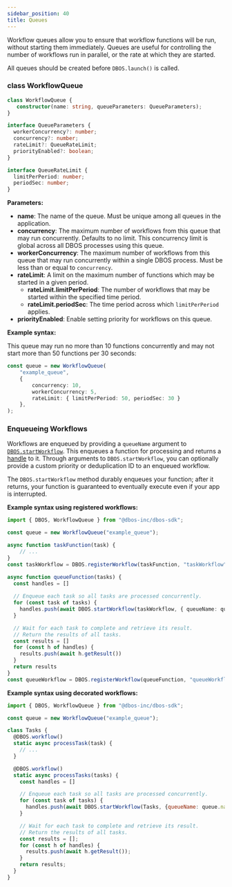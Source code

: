 ```yaml
---
sidebar_position: 40
title: Queues
---
```


Workflow queues allow you to ensure that workflow functions will be run, without starting them immediately.
Queues are useful for controlling the number of workflows run in parallel, or the rate at which they are started.

All queues should be created before `DBOS.launch()` is called.

### class WorkflowQueue

```typescript
class WorkflowQueue {
   constructor(name: string, queueParameters: QueueParameters);
}

interface QueueParameters {
  workerConcurrency?: number;
  concurrency?: number;
  rateLimit?: QueueRateLimit;
  priorityEnabled?: boolean;
}

interface QueueRateLimit {
  limitPerPeriod: number;
  periodSec: number;
}

```

**Parameters:**
- **name**: The name of the queue.  Must be unique among all queues in the application.
- **concurrency**: The maximum number of workflows from this queue that may run concurrently. Defaults to no limit.
This concurrency limit is global across all DBOS processes using this queue.
- **workerConcurrency**: The maximum number of workflows from this queue that may run concurrently within a single DBOS process. Must be less than or equal to `concurrency`.
- **rateLimit**: A limit on the maximum number of functions which may be started in a given period.
  - **rateLimit.limitPerPeriod**: The number of workflows that may be started within the specified time period.
  - **rateLimit.periodSec**: The time period across which `limitPerPeriod` applies.
- **priorityEnabled**: Enable setting priority for workflows on this queue.

**Example syntax:**

This queue may run no more than 10 functions concurrently and may not start more than 50 functions per 30 seconds:

```typescript
const queue = new WorkflowQueue(
    "example_queue",
    {
        concurrency: 10,
        workerConcurrency: 5,
        rateLimit: { limitPerPeriod: 50, periodSec: 30 }
    },
);
```


### Enqueueing Workflows

Workflows are enqueued by providing a `queueName` argument to [`DBOS.startWorkflow`](./methods.md#dbosstartworkflow).
This enqueues a function for processing and returns a [handle](./methods.md#workflow-handles) to it.
Through arguments to `DBOS.startWorkflow`, you can optionally provide a custom priority or deduplication ID to an enqueued workflow.

The `DBOS.startWorkflow` method durably enqueues your function; after it returns, your function is guaranteed to eventually execute even if your app is interrupted.

**Example syntax using registered workflows:**

```typescript
import { DBOS, WorkflowQueue } from "@dbos-inc/dbos-sdk";

const queue = new WorkflowQueue("example_queue");

async function taskFunction(task) {
    // ...
}
const taskWorkflow = DBOS.registerWorkflow(taskFunction, "taskWorkflow");

async function queueFunction(tasks) {
  const handles = []
  
  // Enqueue each task so all tasks are processed concurrently.
  for (const task of tasks) {
    handles.push(await DBOS.startWorkflow(taskWorkflow, { queueName: queue.name })(task))
  }

  // Wait for each task to complete and retrieve its result.
  // Return the results of all tasks.
  const results = []
  for (const h of handles) {
    results.push(await h.getResult())
  }
  return results
}
const queueWorkflow = DBOS.registerWorkflow(queueFunction, "queueWorkflow")
```

**Example syntax using decorated workflows:**

```javascript
import { DBOS, WorkflowQueue } from "@dbos-inc/dbos-sdk";

const queue = new WorkflowQueue("example_queue");

class Tasks {
  @DBOS.workflow()
  static async processTask(task) {
    // ...
  }

  @DBOS.workflow()
  static async processTasks(tasks) {
    const handles = []

    // Enqueue each task so all tasks are processed concurrently.
    for (const task of tasks) {
      handles.push(await DBOS.startWorkflow(Tasks, {queueName: queue.name}).processTask(task));
    }

    // Wait for each task to complete and retrieve its result.
    // Return the results of all tasks.
    const results = [];
    for (const h of handles) {
      results.push(await h.getResult());
    }
    return results;
  }
}
```

